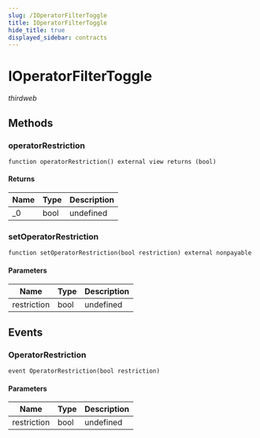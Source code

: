 ```yaml
---
slug: /IOperatorFilterToggle
title: IOperatorFilterToggle
hide_title: true
displayed_sidebar: contracts
---
```


# IOperatorFilterToggle

_thirdweb_

## Methods

### operatorRestriction

```solidity
function operatorRestriction() external view returns (bool)
```

#### Returns

| Name | Type | Description |
| ---- | ---- | ----------- |
| \_0  | bool | undefined   |

### setOperatorRestriction

```solidity
function setOperatorRestriction(bool restriction) external nonpayable
```

#### Parameters

| Name        | Type | Description |
| ----------- | ---- | ----------- |
| restriction | bool | undefined   |

## Events

### OperatorRestriction

```solidity
event OperatorRestriction(bool restriction)
```

#### Parameters

| Name        | Type | Description |
| ----------- | ---- | ----------- |
| restriction | bool | undefined   |
